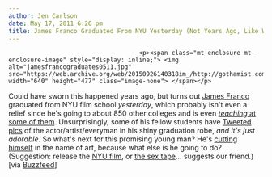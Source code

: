 ```yaml
---
author: Jen Carlson
date: May 17, 2011 6:26 pm
title: James Franco Graduated From NYU Yesterday (Not Years Ago, Like We Thought)
---
```


	
										<p><span class="mt-enclosure mt-enclosure-image" style="display: inline;"> <img alt="jamesfrancograduates0511.jpg" src="https://web.archive.org/web/20150926140318im_/http://gothamist.com/attachments/arts_jen/jamesfrancograduates0511.jpg" width="640" height="477" class="image-none"> </span></p>

<p>Could have sworn this happened years ago, but turns out <a href="https://web.archive.org/web/20150926140318/http://gothamist.com/tags/jamesfranco">James Franco</a> graduated from NYU film school <em>yesterday</em>, which probably isn&apos;t even a relief since he&apos;s going to about 850 other colleges and is even <a href="https://web.archive.org/web/20150926140318/http://gothamist.com/2011/03/29/well_hello_professor_franco.php"><em>teaching</em> at some of them</a>. Unsurprisingly, some of his fellow students have <a href="https://web.archive.org/web/20150926140318/http://twitpic.com/4ykip8">Tweeted pics</a> of the actor/artist/everyman in his shiny graduation robe, <em>and it&apos;s just adorable</em>. So what&apos;s next for this promising young man? He&apos;s <a href="https://web.archive.org/web/20150926140318/http://www.okmagazine.com/2011/05/james-franco-uses-switchblade-to-carve-brad-renfro-into-his-arm/">cutting himself</a> in the name of art, because what else is he going to do? (Suggestion: release the <a href="https://web.archive.org/web/20150926140318/http://gothamist.com/2010/05/13/james_franco_forever.php">NYU film</a>, or <a href="https://web.archive.org/web/20150926140318/http://gothamist.com/2011/01/25/james_franco_2.php">the sex tape</a>... suggests our friend.) [via <a href="https://web.archive.org/web/20150926140318/http://www.buzzfeed.com/mjs538/james-franco-graduated">Buzzfeed</a>]</p>					
										
									
				